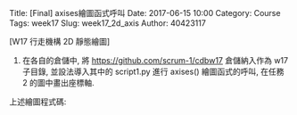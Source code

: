Title: [Final] axises繪圖函式呼叫
Date: 2017-06-15 10:00
Category: Course
Tags: week17
Slug: week17_2d_axis
Author: 40423117

[W17 行走機構 2D 靜態繪圖]

1. 在各自的倉儲中, 將 https://github.com/scrum-1/cdbw17 倉儲納入作為 w17 子目錄, 並設法導入其中的 script1.py 進行 axises() 繪圖函式的呼叫, 在任務 2 的圖中畫出座標軸.

<!-- PELICAN_END_SUMMARY -->
</hr>

<!-- 導入 Brython 標準程式庫 -->
 
<script src="./../data/Brython-3.3.1/brython.js"></script>
<script src="./../data/Brython-3.3.1/brython_stdlib.js"></script>
 
<!-- 啟動 Brython -->
<script>
window.onload=function(){
// 設定 data/py 為共用程式路徑
brython({debug:1, pythonpath:['./../cdbw17/w17']});
}
</script>

<!-- 以下實際利用  Brython 畫兩條直線 -->

<canvas id="two_foot" width="800" height="600"></canvas>

<script type="text/python3">
from browser import document as doc
from browser import html
import math
import script1
# 準備繪圖畫布
canvas = doc["two_foot"]
ctx = canvas.getContext("2d")

script1.axises(ctx)

#繪製第一隻腳
ctx.beginPath()
ctx.moveTo(180,420)
ctx.lineTo(320,480)
ctx.lineTo(345.714,420)
ctx.lineTo(303.688,401.999)
ctx.lineTo(435.261,153.022)
ctx.lineTo(387.984,128.037)
ctx.lineTo(256.441,377.004)
ctx.lineTo(207.424,356.01)
ctx.lineTo(180,420)
ctx.fillStyle="black"
ctx.fill()

#繪製第二隻腳
ctx.beginPath()
ctx.moveTo(406.02,128.666)
ctx.lineTo(357.119,150.3)
ctx.lineTo(471.046,407.819)
ctx.lineTo(424.218,433.268)
ctx.lineTo(457.46,494.438)
ctx.lineTo(591.29,421.709)
ctx.lineTo(560.121,364.353)
ctx.lineTo(519.947,386.185)
ctx.lineTo(406.02,128.666)
ctx.fillStyle="red"
ctx.fill()

</script>

上述繪圖程式碼:

<pre class="brush: python">
<canvas id="two_foot" width="800" height="600"></canvas>
<script type="text/python3">
from browser import document as doc
from browser import html
import math
import script1
# 準備繪圖畫布
canvas = doc["two_foot"]
ctx = canvas.getContext("2d")

script1.axises(ctx)

#繪製第一隻腳
ctx.beginPath()
ctx.moveTo(180,420)
ctx.lineTo(320,480)
ctx.lineTo(345.714,420)
ctx.lineTo(303.688,401.999)
ctx.lineTo(435.261,153.022)
ctx.lineTo(387.984,128.037)
ctx.lineTo(256.441,377.004)
ctx.lineTo(207.424,356.01)
ctx.lineTo(180,420)
ctx.fillStyle="black"
ctx.fill()

#繪製第二隻腳
ctx.beginPath()
ctx.moveTo(406.02,128.666)
ctx.lineTo(357.119,150.3)
ctx.lineTo(471.046,407.819)
ctx.lineTo(424.218,433.268)
ctx.lineTo(457.46,494.438)
ctx.lineTo(591.29,421.709)
ctx.lineTo(560.121,364.353)
ctx.lineTo(519.947,386.185)
ctx.lineTo(406.02,128.666)
ctx.fillStyle="red"
ctx.fill()
</script>
</pre>